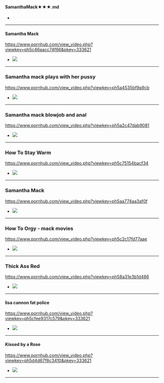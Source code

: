 #### SamanthaMack★★★.md
#### 

- ![]()
---
#### Samantha Mack
https://www.pornhub.com/view_video.php?viewkey=ph5c46aacc74f66&pkey=333621
- ![](https://di.phncdn.com/videos/201901/22/203132321/original/(m=eafTGgaaaa)(mh=tNFdbIRCiUrZDANx)3.jpg)
---
### Samantha mack plays with her pussy
https://www.pornhub.com/view_video.php?viewkey=ph5a4535bf9a9cb
- ![](https://di.phncdn.com/videos/201712/28/147480242/original/(m=ecuKGgaaaa)(mh=x_NR1n-JeCozsj_c)6.jpg)
---
### Samantha mack blowjob and anal
https://www.pornhub.com/view_video.php?viewkey=ph5a2c47dab9081
- ![](https://ci.phncdn.com/videos/201712/09/144738182/original/(m=ecuKGgaaaa)(mh=NfrAVMornXljq_vs)6.jpg)
---
### How To Stay Warm
https://www.pornhub.com/view_video.php?viewkey=ph5c75154bacf34
- ![](https://ci.phncdn.com/videos/201902/26/209977251/original/(m=ecuKGgaaaa)(mh=qrzM4s0inH_lV2ET)15.jpg)
---
### Samantha Mack
https://www.pornhub.com/view_video.php?viewkey=ph5aa774aa3af0f
- ![](https://ci.phncdn.com/videos/201803/13/157956252/original/(m=ecuKGgaaaa)(mh=Sa_l9dOimXFropll)7.jpg)
---
### How To Orgy - mack movies
https://www.pornhub.com/view_video.php?viewkey=ph5c2c17fd77aae
- ![](https://ci.phncdn.com/videos/201901/02/199649391/thumbs_3/(m=ecuKGgaaaa)(mh=ImH1E3wqvzSWLTei)13.jpg)
---
### Thick Ass Red
https://www.pornhub.com/view_video.php?viewkey=ph58a31e3b1d486
- ![](https://ci.phncdn.com/videos/201702/14/106184032/original/(m=ecuKGgaaaa)(mh=pEXCCA87ZcUo3S2_)14.jpg)
---
#### lisa cannon fat police
https://www.pornhub.com/view_video.php?viewkey=ph5cfee9317c579&pkey=333621
- ![](https://di.phncdn.com/videos/201906/10/228695811/original/(m=eafTGgaaaa)(mh=0SfriSojq97rETOu)12.jpg)
---
#### Kissed by a Rose
https://www.pornhub.com/view_video.php?viewkey=ph5d4d67f8c3410&pkey=333621
- ![](https://di.phncdn.com/videos/201908/09/240616621/original/(m=eafTGgaaaa)(mh=sYNB519dzh5EjVct)15.jpg)
---
